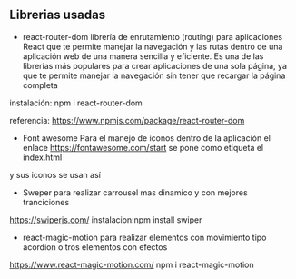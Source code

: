 ## Librerias usadas

- react-router-dom
librería de enrutamiento (routing) para aplicaciones React que te permite manejar la navegación y las rutas dentro de una aplicación web de una manera sencilla y eficiente. Es una de las librerías más populares para crear aplicaciones de una sola página, ya que te permite manejar la navegación sin tener que recargar la página completa

instalación: npm i react-router-dom

referencia: https://www.npmjs.com/package/react-router-dom


- Font awesome
 Para el manejo de iconos dentro de la aplicación el enlace https://fontawesome.com/start se pone como etiqueta el  index.html 
<link rel="stylesheet" href="https://cdnjs.cloudflare.com/ajax/libs/font-awesome/6.0.0-beta3/css/all.min.css"> 

y sus iconos se usan así 

<i class="fa-solid fa-mobile"></i>

- Sweper
para realizar carrousel mas dinamico y con mejores tranciciones

https://swiperjs.com/
instalacion:npm install swiper

- react-magic-motion
para realizar elementos con movimiento tipo acordion o tros elementos con efectos 

https://www.react-magic-motion.com/
npm i react-magic-motion


